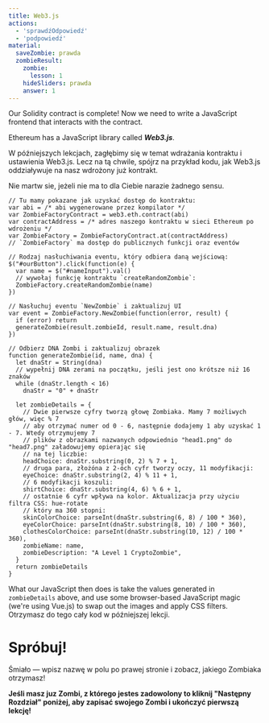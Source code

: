 ```yaml
---
title: Web3.js
actions:
  - 'sprawdźOdpowiedź'
  - 'podpowiedź'
material:
  saveZombie: prawda
  zombieResult:
    zombie:
      lesson: 1
    hideSliders: prawda
    answer: 1
---
```


Our Solidity contract is complete! Now we need to write a JavaScript frontend that interacts with the contract.

Ethereum has a JavaScript library called ***Web3.js***.

W późniejszych lekcjach, zagłębimy się w temat wdrażania kontraktu i ustawienia Web3.js. Lecz na tą chwile, spójrz na przykład kodu, jak Web3.js oddziaływuje na nasz wdrożony już kontrakt.

Nie martw sie, jeżeli nie ma to dla Ciebie narazie żadnego sensu.

    // Tu mamy pokazane jak uzyskać dostęp do kontraktu:
    var abi = /* abi wygenerowane przez kompilator */
    var ZombieFactoryContract = web3.eth.contract(abi)
    var contractAddress = /* adres naszego kontraktu w sieci Ethereum po wdrożeniu */
    var ZombieFactory = ZombieFactoryContract.at(contractAddress)
    // `ZombieFactory` ma dostęp do publicznych funkcji oraz eventów
    
    // Rodzaj nasłuchiwania eventu, który odbiera daną wejściową:
    $("#ourButton").click(function(e) {
      var name = $("#nameInput").val()
      // wywołaj funkcję kontraktu `createRandomZombie`:
      ZombieFactory.createRandomZombie(name)
    })
    
    // Nasłuchuj eventu `NewZombie` i zaktualizuj UI
    var event = ZombieFactory.NewZombie(function(error, result) {
      if (error) return
      generateZombie(result.zombieId, result.name, result.dna)
    })
    
    // Odbierz DNA Zombi i zaktualizuj obrazek
    function generateZombie(id, name, dna) {
      let dnaStr = String(dna)
      // wypełnij DNA zerami na początku, jeśli jest ono krótsze niż 16 znaków
      while (dnaStr.length < 16)
        dnaStr = "0" + dnaStr
    
      let zombieDetails = {
        // Dwie pierwsze cyfry tworzą głowę Zombiaka. Mamy 7 możliwych głów, więc % 7
        // aby otrzymać numer od 0 - 6, następnie dodajemy 1 aby uzyskać 1 - 7. Wtedy otrzymujemy 7
        // plików z obrazkami nazwanych odpowiednio "head1.png" do "head7.png" załadowujemy opierając się 
        // na tej liczbie:
        headChoice: dnaStr.substring(0, 2) % 7 + 1,
        // druga para, złożóna z 2-óch cyfr tworzy oczy, 11 modyfikacji:
        eyeChoice: dnaStr.substring(2, 4) % 11 + 1,
        // 6 modyfikacji koszuli:
        shirtChoice: dnaStr.substring(4, 6) % 6 + 1,
        // ostatnie 6 cyfr wpływa na kolor. Aktualizacja przy użyciu filtra CSS: hue-rotate
        // który ma 360 stopni:
        skinColorChoice: parseInt(dnaStr.substring(6, 8) / 100 * 360),
        eyeColorChoice: parseInt(dnaStr.substring(8, 10) / 100 * 360),
        clothesColorChoice: parseInt(dnaStr.substring(10, 12) / 100 * 360),
        zombieName: name,
        zombieDescription: "A Level 1 CryptoZombie",
      }
      return zombieDetails
    }
    

What our JavaScript then does is take the values generated in `zombieDetails` above, and use some browser-based JavaScript magic (we're using Vue.js) to swap out the images and apply CSS filters. Otrzymasz do tego cały kod w późniejszej lekcji.

# Spróbuj!

Śmiało — wpisz nazwę w polu po prawej stronie i zobacz, jakiego Zombiaka otrzymasz!

**Jeśli masz juz Zombi, z którego jestes zadowolony to kliknij "Następny Rozdział" poniżej, aby zapisać swojego Zombi i ukończyć pierwszą lekcję!**
